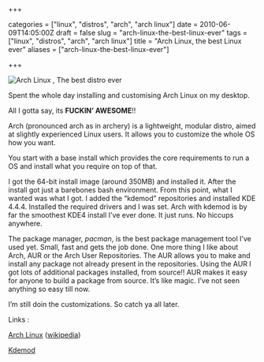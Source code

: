 +++

categories = ["linux", "distros", "arch", "arch linux"]
date = 2010-06-09T14:05:00Z
draft = false
slug = "arch-linux-the-best-linux-ever"
tags = ["linux", "distros", "arch", "arch linux"]
title = "Arch Linux, the best Linux ever"
aliases = ["arch-linux-the-best-linux-ever"]

+++

![Arch Linux , The best distro ever](http://upload.wikimedia.org/wikipedia/en/thumb/a/ac/Archlinux-official-fullcolour.svg/600px-Archlinux-official-fullcolour.svg.png)

Spent the whole day installing and customising Arch Linux on my desktop.

All I gotta say, its **FUCKIN’ AWESOME**!!

Arch (pronounced arch as in archery) is a lightweight, modular distro, aimed at slightly experienced Linux users. It allows you to customize the whole OS how you want.

You start with a base install which provides the core requirements to run a OS and install what you require on top of that.

I got the 64-bit install image (around 350MB) and installed it. After the install got just a barebones bash environment. From this point, what I wanted was what I got. I added the “kdemod” repositories and installed KDE 4.4.4. Installed the required drivers and I was set. Arch with kdemod is by far the smoothest KDE4 install I’ve ever done. It just runs. No hiccups anywhere.

The package manager, *pacman*, is the best package management tool I’ve used yet. Small, fast and gets the job done. One more thing I like about Arch, AUR or the Arch User Repositories. The AUR allows you to make and install any package not already present in the repositories. Using the AUR I got lots of additional packages installed, from source!! AUR makes
it easy for anyone to build a package from source. It’s like magic. I’ve not seen anything so easy till now.

I’m still doin the customizations. So catch ya all later.

Links :

[Arch Linux](http://www.archlinux.org/ "Arch Linux")
([wikipedia](http://en.wikipedia.org/wiki/Arch_linux "Arch Linux"))

[Kdemod](http://chakra-project.org/about-kdemod.html "kdemod")
